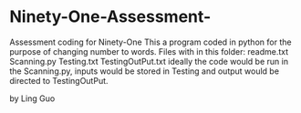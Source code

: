 # Ninety-One-Assessment-
Assessment coding for Ninety-One
This a program coded in python for the purpose of changing number to words. 
Files with in this folder:
    readme.txt
    Scanning.py
    Testing.txt
    TestingOutPut.txt
ideally the code would be run in the Scanning.py,
inputs would be stored in Testing and output would be directed to TestingOutPut.

by Ling Guo 
